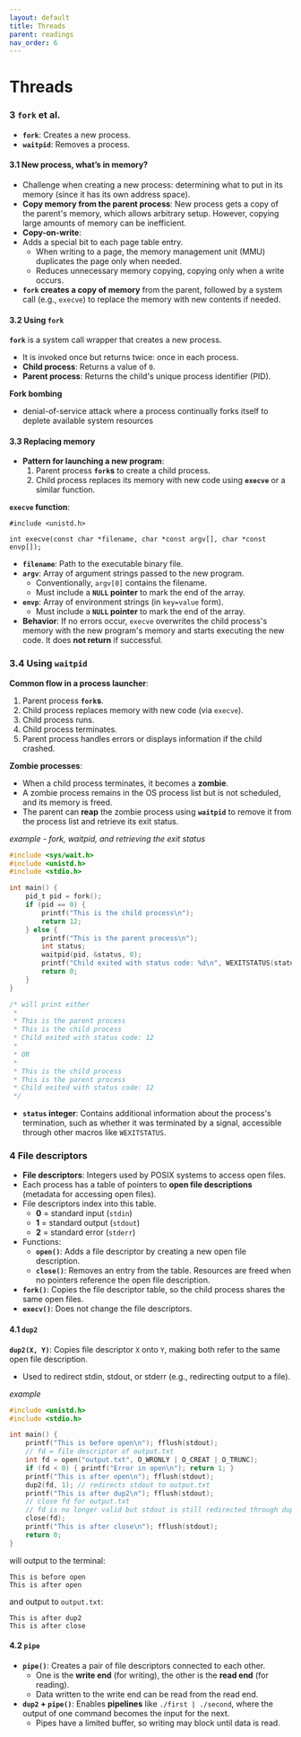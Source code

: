```yaml
---
layout: default
title: Threads
parent: readings
nav_order: 6
---
```

# Threads
### 3 `fork` et al.
- **`fork`**: Creates a new process.
- **`waitpid`**: Removes a process.
#### 3.1 New process, what’s in memory?
- Challenge when creating a new process: determining what to put in its memory (since it has its own address space).
- **Copy memory from the parent process**: New process gets a copy of the parent's memory, which allows arbitrary setup. However, copying large amounts of memory can be inefficient.
- **Copy-on-write**:
- Adds a special bit to each page table entry.
	- When writing to a page, the memory management unit (MMU) duplicates the page only when needed.
	- Reduces unnecessary memory copying, copying only when a write occurs.
- **`fork` creates a copy of memory** from the parent, followed by a system call (e.g., `execve`) to replace the memory with new contents if needed.
#### 3.2 Using `fork`
**`fork`** is a system call wrapper that creates a new process.
- It is invoked once but returns twice: once in each process.
- **Child process**: Returns a value of `0`.
- **Parent process**: Returns the child's unique process identifier (PID).

**Fork bombing**
- denial-of-service attack where a process continually forks itself to deplete available system resources
#### 3.3 Replacing memory
- **Pattern for launching a new program**:
    1. Parent process **`fork`s** to create a child process.
    2. Child process replaces its memory with new code using **`execve`** or a similar function.

**`execve` function**:
```
#include <unistd.h>

int execve(const char *filename, char *const argv[], char *const envp[]);
```
- **`filename`**: Path to the executable binary file.
- **`argv`**: Array of argument strings passed to the new program.
    - Conventionally, `argv[0]` contains the filename.
    - Must include a **`NULL` pointer** to mark the end of the array.
- **`envp`**: Array of environment strings (in `key=value` form).
    - Must include a **`NULL` pointer** to mark the end of the array.
- **Behavior**: If no errors occur, `execve` overwrites the child process's memory with the new program's memory and starts executing the new code. It does **not return** if successful.
### 3.4 Using `waitpid`
**Common flow in a process launcher**:
1. Parent process **`fork`s**.
2. Child process replaces memory with new code (via `execve`).
3. Child process runs.
4. Child process terminates.
5. Parent process handles errors or displays information if the child crashed.

**Zombie processes**:
- When a child process terminates, it becomes a **zombie**.
- A zombie process remains in the OS process list but is not scheduled, and its memory is freed.
- The parent can **reap** the zombie process using **`waitpid`** to remove it from the process list and retrieve its exit status.

*example - fork, waitpid, and retrieving the exit status*
```C
#include <sys/wait.h>
#include <unistd.h>
#include <stdio.h>

int main() {
    pid_t pid = fork();
    if (pid == 0) {
        printf("This is the child process\n");
        return 12;
    } else {
        printf("This is the parent process\n");
        int status;
        waitpid(pid, &status, 0);
        printf("Child exited with status code: %d\n", WEXITSTATUS(status));
        return 0;
    }
}

/* will print either
 *
 * This is the parent process
 * This is the child process
 * Child exited with status code: 12
 *
 * OR 
 *
 * This is the child process
 * This is the parent process
 * Child exited with status code: 12
 */
```
- **`status` integer**: Contains additional information about the process's termination, such as whether it was terminated by a signal, accessible through other macros like `WEXITSTATUS`.
### 4 File descriptors
- **File descriptors**: Integers used by POSIX systems to access open files.
- Each process has a table of pointers to **open file descriptions** (metadata for accessing open files).
- File descriptors index into this table.
    - **0** = standard input (`stdin`)
    - **1** = standard output (`stdout`)
    - **2** = standard error (`stderr`)
- Functions:
    - **`open()`**: Adds a file descriptor by creating a new open file description.
    - **`close()`**: Removes an entry from the table. Resources are freed when no pointers reference the open file description.
- **`fork()`**: Copies the file descriptor table, so the child process shares the same open files.
- **`execv()`**: Does not change the file descriptors.
#### 4.1 `dup2`
**`dup2(X, Y)`**: Copies file descriptor `X` onto `Y`, making both refer to the same open file description.
- Used to redirect stdin, stdout, or stderr (e.g., redirecting output to a file).


*example*
```C
#include <unistd.h>
#include <stdio.h>

int main() {
    printf("This is before open\n"); fflush(stdout);
    // fd = file descriptor of output.txt
    int fd = open("output.txt", O_WRONLY | O_CREAT | O_TRUNC);
    if (fd < 0) { printf("Error in open\n"); return 1; }
    printf("This is after open\n"); fflush(stdout);
    dup2(fd, 1); // redirects stdout to output.txt
    printf("This is after dup2\n"); fflush(stdout);
    // close fd for output.txt 
    // fd is no longer valid but stdout is still redirected through dup2()
    close(fd);
    printf("This is after close\n"); fflush(stdout);
    return 0;
}
```

will output to the terminal: 
```
This is before open
This is after open
```

and output to `output.txt`:
```
This is after dup2
This is after close
```
#### 4.2 `pipe`
- **`pipe()`**: Creates a pair of file descriptors connected to each other.
    - One is the **write end** (for writing), the other is the **read end** (for reading).
    - Data written to the write end can be read from the read end.
- **`dup2` + `pipe()`**: Enables **pipelines** like `./first | ./second`, where the output of one command becomes the input for the next.
    - Pipes have a limited buffer, so writing may block until data is read.